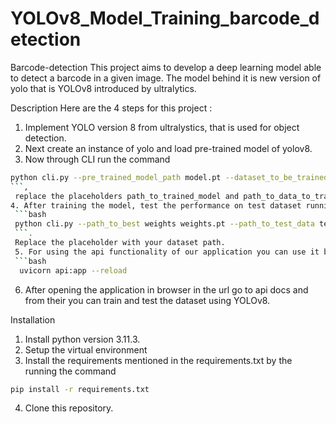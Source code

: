 # YOLOv8_Model_Training_barcode_detection
Barcode-detection
This project aims to develop a deep learning model able to detect a barcode in a given image. The model behind it is new version of yolo that is YOLOv8 introduced by ultralytics.

Description
Here are the 4 steps for this project :

1. Implement YOLO version 8 from ultralystics, that is used for object detection.
2. Next create an instance of yolo and load pre-trained model of yolov8.
3. Now through CLI run the command 
```bash 
python cli.py --pre_trained_model_path model.pt --dataset_to_be_trained_config_path  --epochs 2
```,
 replace the placeholders path_to_trained_model and path_to_data_to_train with your actual paths and train the model. 
4. After training the model, test the performance on test dataset running the the command through CLI
 ```bash
 python cli.py --path_to_best weights weights.pt --path_to_test_data test_data
 ```. 
 Replace the placeholder with your dataset path.
 5. For using the api functionality of our application you can use it by simply running the following command on the command prompt 
 ```bash
  uvicorn api:app --reload
 ```
6. After opening the application in browser in the url go to api docs and from their you can train and test the dataset using YOLOv8.

Installation

1. Install python version 3.11.3.
2. Setup the virtual environment
3. Install the requirements mentioned in the requirements.txt by the running the command 
```bash
pip install -r requirements.txt
```
4. Clone this repository.
